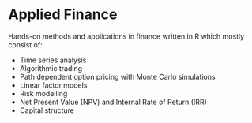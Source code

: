 # Applied Finance
Hands-on methods and applications in finance written in R which mostly consist of:
* Time series analysis 
* Algorithmic trading
* Path dependent option pricing with Monte Carlo simulations
* Linear factor models
* Risk modelling
* Net Present Value (NPV) and Internal Rate of Return (IRR)
* Capital structure
